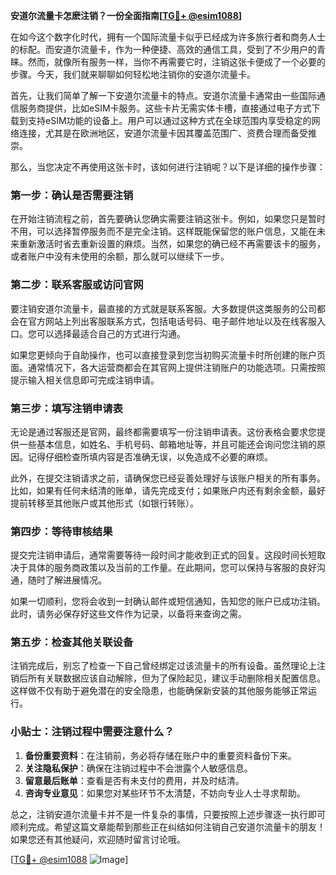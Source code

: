 **安道尔流量卡怎麽注销？一份全面指南[[TG💪+ @esim1088](https://t.me/s/esim1088)]**

在如今这个数字化时代，拥有一个国际流量卡似乎已经成为许多旅行者和商务人士的标配。而安道尔流量卡，作为一种便捷、高效的通信工具，受到了不少用户的青睐。然而，就像所有服务一样，当你不再需要它时，注销这张卡便成了一个必要的步骤。今天，我们就来聊聊如何轻松地注销你的安道尔流量卡。

首先，让我们简单了解一下安道尔流量卡的特点。安道尔流量卡通常由一些国际通信服务商提供，比如eSIM卡服务。这些卡片无需实体卡槽，直接通过电子方式下载到支持eSIM功能的设备上。用户可以通过这种方式在全球范围内享受稳定的网络连接，尤其是在欧洲地区，安道尔流量卡因其覆盖范围广、资费合理而备受推崇。

那么，当您决定不再使用这张卡时，该如何进行注销呢？以下是详细的操作步骤：

### 第一步：确认是否需要注销

在开始注销流程之前，首先要确认您确实需要注销这张卡。例如，如果您只是暂时不用，可以选择暂停服务而不是完全注销。这样既能保留您的账户信息，又能在未来重新激活时省去重新设置的麻烦。当然，如果您的确已经不再需要该卡的服务，或者账户中没有未使用的余额，那么就可以继续下一步。

### 第二步：联系客服或访问官网

要注销安道尔流量卡，最直接的方式就是联系客服。大多数提供这类服务的公司都会在官方网站上列出客服联系方式，包括电话号码、电子邮件地址以及在线客服入口。您可以选择最适合自己的方式进行沟通。

如果您更倾向于自助操作，也可以直接登录到您当初购买流量卡时所创建的账户页面。通常情况下，各大运营商都会在其官网上提供注销账户的功能选项。只需按照提示输入相关信息即可完成注销申请。

### 第三步：填写注销申请表

无论是通过客服还是官网，最终都需要填写一份注销申请表。这份表格会要求您提供一些基本信息，如姓名、手机号码、邮箱地址等，并且可能还会询问您注销的原因。记得仔细检查所填内容是否准确无误，以免造成不必要的麻烦。

此外，在提交注销请求之前，请确保您已经妥善处理好与该账户相关的所有事务。比如，如果有任何未结清的账单，请先完成支付；如果账户内还有剩余金额，最好提前转移至其他账户或其他形式（如银行转账）。

### 第四步：等待审核结果

提交完注销申请后，通常需要等待一段时间才能收到正式的回复。这段时间长短取决于具体的服务商政策以及当前的工作量。在此期间，您可以保持与客服的良好沟通，随时了解进展情况。

如果一切顺利，您将会收到一封确认邮件或短信通知，告知您的账户已成功注销。此时，请务必保存好这些文件作为记录，以备将来查询之需。

### 第五步：检查其他关联设备

注销完成后，别忘了检查一下自己曾经绑定过该流量卡的所有设备。虽然理论上注销后所有关联数据应该自动解除，但为了保险起见，建议手动删除相关配置信息。这样做不仅有助于避免潜在的安全隐患，也能确保新安装的其他服务能够正常运行。

### 小贴士：注销过程中需要注意什么？

1. **备份重要资料**：在注销前，务必将存储在账户中的重要资料备份下来。
2. **关注隐私保护**：确保在注销过程中不会泄露个人敏感信息。
3. **留意最后账单**：查看是否有未支付的费用，并及时结清。
4. **咨询专业意见**：如果您对某些环节不太清楚，不妨向专业人士寻求帮助。

总之，注销安道尔流量卡并不是一件复杂的事情，只要按照上述步骤逐一执行即可顺利完成。希望这篇文章能帮到那些正在纠结如何注销自己安道尔流量卡的朋友！如果您还有其他疑问，欢迎随时留言讨论哦。

[[TG💪+ @esim1088](https://t.me/s/esim1088) ![Image](https://i.postimg.cc/4NQfJmqS/Snipaste-2025-05-13-00-14-12.png)]